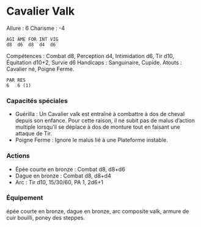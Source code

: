 # Cavalier Valk

Allure : 6
Charisme : -4

	AGI	ÂME	FOR	INT	VIG
	d8	d6	d8	d4	d6

Compétences : Combat d8, Perception d4, Intimidation d6, Tir d10, Équitation d10+2, Survie d6
Handicaps : Sanguinaire, Cupide.
Atouts : Cavalier né, Poigne Ferme.

	PAR	RES
	6	6 (1)

### Capacités spéciales
- Guérilla : Un Cavalier valk est entraîné à combattre à dos de cheval depuis son enfance. Pour cette raison, il ne subit pas de malus d’action multiple lorsqu’il se déplace à dos de monture tout en faisant une attaque de Tir.
- Poigne Ferme : Ignore le malus lié à une Plateforme instable.

### Actions
- Épée courte en bronze : Combat d8, d8+d6
- Dague en bronze : Combat d8, d8+d4
- Arc : Tir d10, 15/30/60, PA 1, 2d6+1

### Équipement
épée courte en bronze, dague en bronze, arc composite valk, armure de cuir bouilli, poney des steppes.
